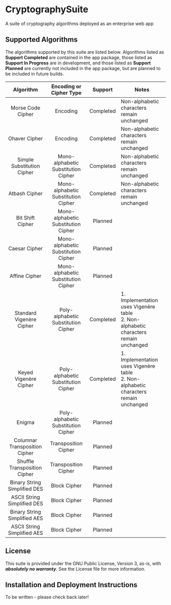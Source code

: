 # CryptographySuite
A suite of cryptography algorithms deployed as an enterprise web app

## Supported Algorithms
The algorithms supported by this suite are listed below. Algorithms listed as **Support Completed** are contained in
the app package, those listed as **Support In Progress** are in development, and those listed as **Support Planned** 
are currently not included in the app package, but are planned to be included in future builds.

|            Algorithm            |       Encoding or Cipher Type       |  Support  | Notes                                                                                          |
|:-------------------------------:|:-----------------------------------:|:---------:|------------------------------------------------------------------------------------------------|
|        Morse Code Cipher        |              Encoding               | Completed | Non-alphabetic characters remain unchanged                                                     |
|          Ohaver Cipher          |              Encoding               | Completed | Non-alphabetic characters remain unchanged                                                     |
|   Simple Substitution Cipher    | Mono-alphabetic Substitution Cipher | Completed | Non-alphabetic characters remain unchanged                                                     |
|          Atbash Cipher          | Mono-alphabetic Substitution Cipher | Completed | Non-alphabetic characters remain unchanged                                                     |
|        Bit Shift Cipher         | Mono-alphabetic Substitution Cipher |  Planned  |                                                                                                |
|          Caesar Cipher          | Mono-alphabetic Substitution Cipher |  Planned  |                                                                                                |
|          Affine Cipher          | Mono-alphabetic Substitution Cipher |  Planned  |                                                                                                |
| Standard Vigen&egrave;re Cipher | Poly-alphabetic Substitution Cipher | Completed | 1. Implementation uses Vigen&egrave;re table<br/>2. Non-alphabetic characters remain unchanged |
|  Keyed Vigen&egrave;re Cipher   | Poly-alphabetic Substitution Cipher | Completed | 1. Implementation uses Vigen&egrave;re table<br/>2. Non-alphabetic characters remain unchanged |                                          |
|             Enigma              | Poly-alphabetic Substitution Cipher |  Planned  |                                                                                                |
|  Columnar Transposition Cipher  |        Transposition Cipher         |  Planned  |                                                                                                |
|  Shuffle Transposition Cipher   |        Transposition Cipher         |  Planned  |                                                                                                |
|  Binary String Simplified DES   |            Block Cipher             |  Planned  |                                                                                                |
|   ASCII String Simplified DES   |            Block Cipher             |  Planned  |                                                                                                |
|  Binary String Simplified AES   |            Block Cipher             |  Planned  |       |
|   ASCII String Simplified AES   |            Block Cipher             |  Planned  |       |
       
## License
This suite is provided under the GNU Public License, Version 3, as-is, with **_absolutely no warranty_**.
See the License file for more information.

## Installation and Deployment Instructions
To be written - please check back later!
